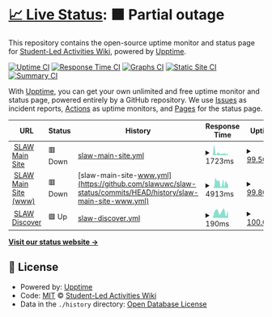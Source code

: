 # [📈 Live Status](https://status.slawuwc.org): <!--live status--> **🟧 Partial outage**

This repository contains the open-source uptime monitor and status page for [Student-Led Activities Wiki](https://slawuwc.org), powered by [Upptime](https://github.com/upptime/upptime).

[![Uptime CI](https://github.com/slawuwc/slaw-status/workflows/Uptime%20CI/badge.svg)](https://github.com/slawuwc/slaw-status/actions?query=workflow%3A%22Uptime+CI%22)
[![Response Time CI](https://github.com/slawuwc/slaw-status/workflows/Response%20Time%20CI/badge.svg)](https://github.com/slawuwc/slaw-status/actions?query=workflow%3A%22Response+Time+CI%22)
[![Graphs CI](https://github.com/slawuwc/slaw-status/workflows/Graphs%20CI/badge.svg)](https://github.com/slawuwc/slaw-status/actions?query=workflow%3A%22Graphs+CI%22)
[![Static Site CI](https://github.com/slawuwc/slaw-status/workflows/Static%20Site%20CI/badge.svg)](https://github.com/slawuwc/slaw-status/actions?query=workflow%3A%22Static+Site+CI%22)
[![Summary CI](https://github.com/slawuwc/slaw-status/workflows/Summary%20CI/badge.svg)](https://github.com/slawuwc/slaw-status/actions?query=workflow%3A%22Summary+CI%22)

With [Upptime](https://upptime.js.org), you can get your own unlimited and free uptime monitor and status page, powered entirely by a GitHub repository. We use [Issues](https://github.com/slawuwc/slaw-status/issues) as incident reports, [Actions](https://github.com/slawuwc/slaw-status/actions) as uptime monitors, and [Pages](https://status.slawuwc.org) for the status page.

<!--start: status pages-->
<!-- This summary is generated by Upptime (https://github.com/upptime/upptime) -->
<!-- Do not edit this manually, your changes will be overwritten -->
<!-- prettier-ignore -->
| URL | Status | History | Response Time | Uptime |
| --- | ------ | ------- | ------------- | ------ |
| <img alt="" src="https://icons.duckduckgo.com/ip3/slawuwc.org.ico" height="13"> [SLAW Main Site](https://slawuwc.org) | 🟥 Down | [slaw-main-site.yml](https://github.com/slawuwc/slaw-status/commits/HEAD/history/slaw-main-site.yml) | <details><summary><img alt="Response time graph" src="./graphs/slaw-main-site/response-time-week.png" height="20"> 1723ms</summary><br><a href="https://status.slawuwc.org/history/slaw-main-site"><img alt="Response time 1554" src="https://img.shields.io/endpoint?url=https%3A%2F%2Fraw.githubusercontent.com%2Fslawuwc%2Fslaw-status%2FHEAD%2Fapi%2Fslaw-main-site%2Fresponse-time.json"></a><br><a href="https://status.slawuwc.org/history/slaw-main-site"><img alt="24-hour response time 5826" src="https://img.shields.io/endpoint?url=https%3A%2F%2Fraw.githubusercontent.com%2Fslawuwc%2Fslaw-status%2FHEAD%2Fapi%2Fslaw-main-site%2Fresponse-time-day.json"></a><br><a href="https://status.slawuwc.org/history/slaw-main-site"><img alt="7-day response time 1723" src="https://img.shields.io/endpoint?url=https%3A%2F%2Fraw.githubusercontent.com%2Fslawuwc%2Fslaw-status%2FHEAD%2Fapi%2Fslaw-main-site%2Fresponse-time-week.json"></a><br><a href="https://status.slawuwc.org/history/slaw-main-site"><img alt="30-day response time 1301" src="https://img.shields.io/endpoint?url=https%3A%2F%2Fraw.githubusercontent.com%2Fslawuwc%2Fslaw-status%2FHEAD%2Fapi%2Fslaw-main-site%2Fresponse-time-month.json"></a><br><a href="https://status.slawuwc.org/history/slaw-main-site"><img alt="1-year response time 1565" src="https://img.shields.io/endpoint?url=https%3A%2F%2Fraw.githubusercontent.com%2Fslawuwc%2Fslaw-status%2FHEAD%2Fapi%2Fslaw-main-site%2Fresponse-time-year.json"></a></details> | <details><summary><a href="https://status.slawuwc.org/history/slaw-main-site">99.50%</a></summary><a href="https://status.slawuwc.org/history/slaw-main-site"><img alt="All-time uptime 98.90%" src="https://img.shields.io/endpoint?url=https%3A%2F%2Fraw.githubusercontent.com%2Fslawuwc%2Fslaw-status%2FHEAD%2Fapi%2Fslaw-main-site%2Fuptime.json"></a><br><a href="https://status.slawuwc.org/history/slaw-main-site"><img alt="24-hour uptime 99.78%" src="https://img.shields.io/endpoint?url=https%3A%2F%2Fraw.githubusercontent.com%2Fslawuwc%2Fslaw-status%2FHEAD%2Fapi%2Fslaw-main-site%2Fuptime-day.json"></a><br><a href="https://status.slawuwc.org/history/slaw-main-site"><img alt="7-day uptime 99.50%" src="https://img.shields.io/endpoint?url=https%3A%2F%2Fraw.githubusercontent.com%2Fslawuwc%2Fslaw-status%2FHEAD%2Fapi%2Fslaw-main-site%2Fuptime-week.json"></a><br><a href="https://status.slawuwc.org/history/slaw-main-site"><img alt="30-day uptime 99.84%" src="https://img.shields.io/endpoint?url=https%3A%2F%2Fraw.githubusercontent.com%2Fslawuwc%2Fslaw-status%2FHEAD%2Fapi%2Fslaw-main-site%2Fuptime-month.json"></a><br><a href="https://status.slawuwc.org/history/slaw-main-site"><img alt="1-year uptime 98.55%" src="https://img.shields.io/endpoint?url=https%3A%2F%2Fraw.githubusercontent.com%2Fslawuwc%2Fslaw-status%2FHEAD%2Fapi%2Fslaw-main-site%2Fuptime-year.json"></a></details>
| <img alt="" src="https://icons.duckduckgo.com/ip3/www.slawuwc.org.ico" height="13"> [SLAW Main Site (www)](https://www.slawuwc.org) | 🟥 Down | [slaw-main-site-www.yml](https://github.com/slawuwc/slaw-status/commits/HEAD/history/slaw-main-site-www.yml) | <details><summary><img alt="Response time graph" src="./graphs/slaw-main-site-www/response-time-week.png" height="20"> 4913ms</summary><br><a href="https://status.slawuwc.org/history/slaw-main-site-www"><img alt="Response time 2110" src="https://img.shields.io/endpoint?url=https%3A%2F%2Fraw.githubusercontent.com%2Fslawuwc%2Fslaw-status%2FHEAD%2Fapi%2Fslaw-main-site-www%2Fresponse-time.json"></a><br><a href="https://status.slawuwc.org/history/slaw-main-site-www"><img alt="24-hour response time 3650" src="https://img.shields.io/endpoint?url=https%3A%2F%2Fraw.githubusercontent.com%2Fslawuwc%2Fslaw-status%2FHEAD%2Fapi%2Fslaw-main-site-www%2Fresponse-time-day.json"></a><br><a href="https://status.slawuwc.org/history/slaw-main-site-www"><img alt="7-day response time 4913" src="https://img.shields.io/endpoint?url=https%3A%2F%2Fraw.githubusercontent.com%2Fslawuwc%2Fslaw-status%2FHEAD%2Fapi%2Fslaw-main-site-www%2Fresponse-time-week.json"></a><br><a href="https://status.slawuwc.org/history/slaw-main-site-www"><img alt="30-day response time 4036" src="https://img.shields.io/endpoint?url=https%3A%2F%2Fraw.githubusercontent.com%2Fslawuwc%2Fslaw-status%2FHEAD%2Fapi%2Fslaw-main-site-www%2Fresponse-time-month.json"></a><br><a href="https://status.slawuwc.org/history/slaw-main-site-www"><img alt="1-year response time 2246" src="https://img.shields.io/endpoint?url=https%3A%2F%2Fraw.githubusercontent.com%2Fslawuwc%2Fslaw-status%2FHEAD%2Fapi%2Fslaw-main-site-www%2Fresponse-time-year.json"></a></details> | <details><summary><a href="https://status.slawuwc.org/history/slaw-main-site-www">99.80%</a></summary><a href="https://status.slawuwc.org/history/slaw-main-site-www"><img alt="All-time uptime 98.84%" src="https://img.shields.io/endpoint?url=https%3A%2F%2Fraw.githubusercontent.com%2Fslawuwc%2Fslaw-status%2FHEAD%2Fapi%2Fslaw-main-site-www%2Fuptime.json"></a><br><a href="https://status.slawuwc.org/history/slaw-main-site-www"><img alt="24-hour uptime 99.79%" src="https://img.shields.io/endpoint?url=https%3A%2F%2Fraw.githubusercontent.com%2Fslawuwc%2Fslaw-status%2FHEAD%2Fapi%2Fslaw-main-site-www%2Fuptime-day.json"></a><br><a href="https://status.slawuwc.org/history/slaw-main-site-www"><img alt="7-day uptime 99.80%" src="https://img.shields.io/endpoint?url=https%3A%2F%2Fraw.githubusercontent.com%2Fslawuwc%2Fslaw-status%2FHEAD%2Fapi%2Fslaw-main-site-www%2Fuptime-week.json"></a><br><a href="https://status.slawuwc.org/history/slaw-main-site-www"><img alt="30-day uptime 99.72%" src="https://img.shields.io/endpoint?url=https%3A%2F%2Fraw.githubusercontent.com%2Fslawuwc%2Fslaw-status%2FHEAD%2Fapi%2Fslaw-main-site-www%2Fuptime-month.json"></a><br><a href="https://status.slawuwc.org/history/slaw-main-site-www"><img alt="1-year uptime 98.49%" src="https://img.shields.io/endpoint?url=https%3A%2F%2Fraw.githubusercontent.com%2Fslawuwc%2Fslaw-status%2FHEAD%2Fapi%2Fslaw-main-site-www%2Fuptime-year.json"></a></details>
| <img alt="" src="https://icons.duckduckgo.com/ip3/discover.slawuwc.org.ico" height="13"> [SLAW Discover](https://discover.slawuwc.org) | 🟩 Up | [slaw-discover.yml](https://github.com/slawuwc/slaw-status/commits/HEAD/history/slaw-discover.yml) | <details><summary><img alt="Response time graph" src="./graphs/slaw-discover/response-time-week.png" height="20"> 190ms</summary><br><a href="https://status.slawuwc.org/history/slaw-discover"><img alt="Response time 199" src="https://img.shields.io/endpoint?url=https%3A%2F%2Fraw.githubusercontent.com%2Fslawuwc%2Fslaw-status%2FHEAD%2Fapi%2Fslaw-discover%2Fresponse-time.json"></a><br><a href="https://status.slawuwc.org/history/slaw-discover"><img alt="24-hour response time 295" src="https://img.shields.io/endpoint?url=https%3A%2F%2Fraw.githubusercontent.com%2Fslawuwc%2Fslaw-status%2FHEAD%2Fapi%2Fslaw-discover%2Fresponse-time-day.json"></a><br><a href="https://status.slawuwc.org/history/slaw-discover"><img alt="7-day response time 190" src="https://img.shields.io/endpoint?url=https%3A%2F%2Fraw.githubusercontent.com%2Fslawuwc%2Fslaw-status%2FHEAD%2Fapi%2Fslaw-discover%2Fresponse-time-week.json"></a><br><a href="https://status.slawuwc.org/history/slaw-discover"><img alt="30-day response time 194" src="https://img.shields.io/endpoint?url=https%3A%2F%2Fraw.githubusercontent.com%2Fslawuwc%2Fslaw-status%2FHEAD%2Fapi%2Fslaw-discover%2Fresponse-time-month.json"></a><br><a href="https://status.slawuwc.org/history/slaw-discover"><img alt="1-year response time 182" src="https://img.shields.io/endpoint?url=https%3A%2F%2Fraw.githubusercontent.com%2Fslawuwc%2Fslaw-status%2FHEAD%2Fapi%2Fslaw-discover%2Fresponse-time-year.json"></a></details> | <details><summary><a href="https://status.slawuwc.org/history/slaw-discover">100.00%</a></summary><a href="https://status.slawuwc.org/history/slaw-discover"><img alt="All-time uptime 100.00%" src="https://img.shields.io/endpoint?url=https%3A%2F%2Fraw.githubusercontent.com%2Fslawuwc%2Fslaw-status%2FHEAD%2Fapi%2Fslaw-discover%2Fuptime.json"></a><br><a href="https://status.slawuwc.org/history/slaw-discover"><img alt="24-hour uptime 100.00%" src="https://img.shields.io/endpoint?url=https%3A%2F%2Fraw.githubusercontent.com%2Fslawuwc%2Fslaw-status%2FHEAD%2Fapi%2Fslaw-discover%2Fuptime-day.json"></a><br><a href="https://status.slawuwc.org/history/slaw-discover"><img alt="7-day uptime 100.00%" src="https://img.shields.io/endpoint?url=https%3A%2F%2Fraw.githubusercontent.com%2Fslawuwc%2Fslaw-status%2FHEAD%2Fapi%2Fslaw-discover%2Fuptime-week.json"></a><br><a href="https://status.slawuwc.org/history/slaw-discover"><img alt="30-day uptime 100.00%" src="https://img.shields.io/endpoint?url=https%3A%2F%2Fraw.githubusercontent.com%2Fslawuwc%2Fslaw-status%2FHEAD%2Fapi%2Fslaw-discover%2Fuptime-month.json"></a><br><a href="https://status.slawuwc.org/history/slaw-discover"><img alt="1-year uptime 100.00%" src="https://img.shields.io/endpoint?url=https%3A%2F%2Fraw.githubusercontent.com%2Fslawuwc%2Fslaw-status%2FHEAD%2Fapi%2Fslaw-discover%2Fuptime-year.json"></a></details>

<!--end: status pages-->

[**Visit our status website →**](https://status.slawuwc.org)

## 📄 License

- Powered by: [Upptime](https://github.com/upptime/upptime)
- Code: [MIT](./LICENSE) © [Student-Led Activities Wiki](https://slawuwc.org)
- Data in the `./history` directory: [Open Database License](https://opendatacommons.org/licenses/odbl/1-0/)
